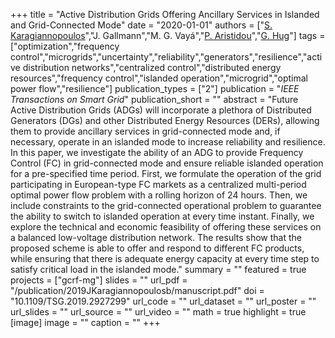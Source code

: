 +++
title = "Active Distribution Grids Offering Ancillary Services in Islanded and Grid-Connected Mode"
date = "2020-01-01"
authors = ["[S. Karagiannopoulos](https://scholar.google.com/citations?user=Tcam1KYAAAAJ)","J. Gallmann","M. G. Vayá","[P. Aristidou](https://sps.cut.ac.cy/authors/p-aristidou)","[G. Hug](https://scholar.google.com/citations?hl=en&user=dBT_MOAAAAAJ)"]
tags = ["optimization","frequency control","microgrids","uncertainty","reliability","generators","resilience","active distribution networks","centralized control","distributed energy resources","frequency control","islanded operation","microgrid","optimal power flow","resilience"]
publication_types = ["2"]
publication = "_IEEE Transactions on Smart Grid_"
publication_short = ""
abstract = "Future Active Distribution Grids (ADGs) will incorporate a plethora of Distributed Generators (DGs) and other Distributed Energy Resources (DERs), allowing them to provide ancillary services in grid-connected mode and, if necessary, operate in an islanded mode to increase reliability and resilience. In this paper, we investigate the ability of an ADG to provide Frequency Control (FC) in grid-connected mode and ensure reliable islanded operation for a pre-specified time period. First, we formulate the operation of the grid participating in European-type FC markets as a centralized multi-period optimal power flow problem with a rolling horizon of 24 hours. Then, we include constraints to the grid-connected operational problem to guarantee the ability to switch to islanded operation at every time instant. Finally, we explore the technical and economic feasibility of offering these services on a balanced low-voltage distribution network. The results show that the proposed scheme is able to offer and respond to different FC products, while ensuring that there is adequate energy capacity at every time step to satisfy critical load in the islanded mode."
summary = ""
featured = true
projects = ["gcrf-mg"]
slides = ""
url_pdf = "/publication/2019JKaragiannopoulosb/manuscript.pdf"
doi = "10.1109/TSG.2019.2927299"
url_code = ""
url_dataset = ""
url_poster = ""
url_slides = ""
url_source = ""
url_video = ""
math = true
highlight = true
[image]
image = ""
caption = ""
+++

